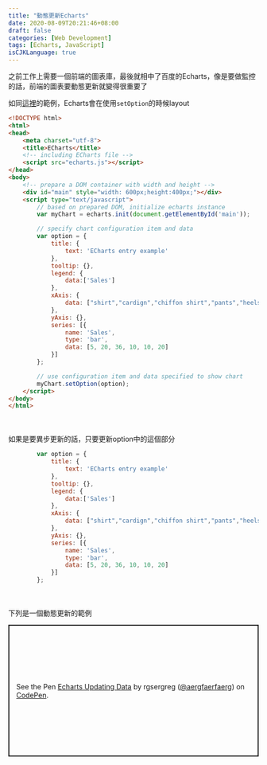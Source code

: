 ```yaml
---
title: "動態更新Echarts"
date: 2020-08-09T20:21:46+08:00
draft: false
categories: [Web Development]
tags: [Echarts, JavaScript]
isCJKLanguage: true
---
```

之前工作上需要一個前端的圖表庫，最後就相中了百度的Echarts，像是要做監控的話，前端的圖表要動態更新就變得很重要了


<!--more-->
如同[這裡](https://echarts.apache.org/en/tutorial.html#Get%20Started%20with%20ECharts%20in%205%20minutes)的範例，Echarts會在使用`setOption`的時候layout
```html {linenos=table, linenostart=1}
<!DOCTYPE html>
<html>
<head>
    <meta charset="utf-8">
    <title>ECharts</title>
    <!-- including ECharts file -->
    <script src="echarts.js"></script>
</head>
<body>
    <!-- prepare a DOM container with width and height -->
    <div id="main" style="width: 600px;height:400px;"></div>
    <script type="text/javascript">
        // based on prepared DOM, initialize echarts instance
        var myChart = echarts.init(document.getElementById('main'));

        // specify chart configuration item and data
        var option = {
            title: {
                text: 'ECharts entry example'
            },
            tooltip: {},
            legend: {
                data:['Sales']
            },
            xAxis: {
                data: ["shirt","cardign","chiffon shirt","pants","heels","socks"]
            },
            yAxis: {},
            series: [{
                name: 'Sales',
                type: 'bar',
                data: [5, 20, 36, 10, 10, 20]
            }]
        };

        // use configuration item and data specified to show chart
        myChart.setOption(option);
    </script>
</body>
</html>
```
<br></br>
如果是要異步更新的話，只要更新option中的這個部分
```javascript {linenos=table, linenostart=17, hl_lines=["16"]}
        var option = {
            title: {
                text: 'ECharts entry example'
            },
            tooltip: {},
            legend: {
                data:['Sales']
            },
            xAxis: {
                data: ["shirt","cardign","chiffon shirt","pants","heels","socks"]
            },
            yAxis: {},
            series: [{
                name: 'Sales',
                type: 'bar',
                data: [5, 20, 36, 10, 10, 20]
            }]
        };

```
<br></br>
下列是一個動態更新的範例
  
<p class="codepen" data-height="265" data-theme-id="light" data-default-tab="js,result" data-user="aergfaerfaerg" data-slug-hash="RwaWrMp" style="height: 265px; box-sizing: border-box; display: flex; align-items: center; justify-content: center; border: 2px solid; margin: 1em 0; padding: 1em;" data-pen-title="Echarts Updating Data">
  <span>See the Pen <a href="https://codepen.io/aergfaerfaerg/pen/RwaWrMp">
  Echarts Updating Data</a> by rgsergreg (<a href="https://codepen.io/aergfaerfaerg">@aergfaerfaerg</a>)
  on <a href="https://codepen.io">CodePen</a>.</span>
</p>
<script async src="https://static.codepen.io/assets/embed/ei.js"></script>